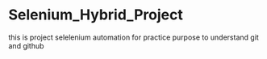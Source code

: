 # Selenium_Hybrid_Project
this is project selelenium automation for practice purpose to understand git and github
